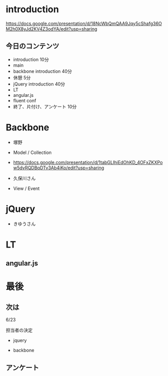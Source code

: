 # introduction

https://docs.google.com/presentation/d/18NcWbQmQAA9Jqy5cShafg36OM2h0X8yJd2KV4Z3odYA/edit?usp=sharing


## 今日のコンテンツ

- introduction 10分
- main
 - backbone introduction 40分
 - 休憩 5分
 - jQuery introduction 40分
- LT
 - angular.js
 - fluent conf
- 終了、片付け、アンケート 10分


# Backbone

- 塚野
 - Model / Collection
 - https://docs.google.com/presentation/d/1tabGLIhiEdOhKD_4OFxZKXPow5dvRQDBqDTv3Ab4iKo/edit?usp=sharing

- 久保川さん
 - View / Event

# jQuery

- きゆうさん


# LT

## angular.js


# 最後

## 次は

6/23

担当者の決定

- jquery

- backbone


## アンケート



